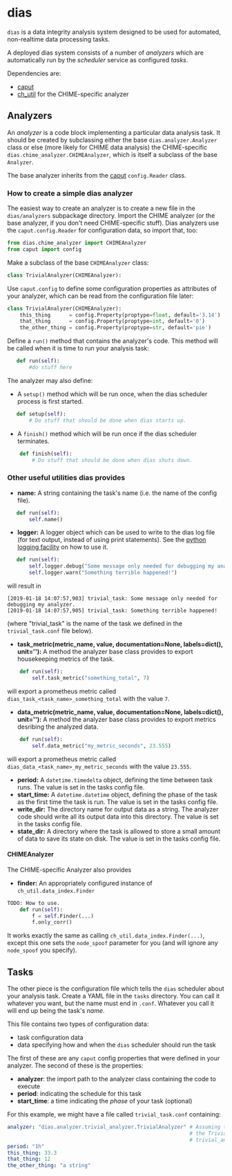 # dias
`dias` is a data integrity analysis system designed to be used for automated, non-realtime data processing tasks.

A deployed dias system consists of a number of _analyzers_ which are automatically run by the _scheduler_ service as configured _tasks_.

Dependencies are:
* [caput](https://github.com/radiocosmology/caput)
* [ch_util](https://bitbucket.org/chime/ch_util/src/master/ch_util/) for the CHIME-specific analyzer

## Analyzers
An _analyzer_ is a code block implementing a particular data analysis task.  It should be created by subclassing either the base `dias.analyzer.Analyzer` class or else (more likely for CHIME data analysis) the CHIME-specific `dias.chime_analyzer.CHIMEAnalyzer`, which is itself a subclass of the base `Analyzer`.

The base analyzer inherits from the [caput](https://github.com/radiocosmology/caput) `config.Reader` class.

### How to create a simple dias analyzer

The easiest way to create an analyzer is to create a new file in the `dias/analyzers` subpackage directory.  Import the CHIME analyzer (or the base analyzer, if you don't need CHIME-specific stuff).  Dias analyzers use the `caput.config.Reader` for configuration data, so import that, too:
```python
from dias.chime_analyzer import CHIMEAnalyzer
from caput import config
```
Make a subclass of the base `CHIMEAnalyzer` class:
```python
class TrivialAnalyzer(CHIMEAnalyzer):
```
Use `caput.config` to define some configuration properties as attributes of your analyzer, which can be read from the configuration file later:
```python
class TrivialAnalyzer(CHIMEAnalyzer):
    this_thing      = config.Property(proptype=float, default='3.14')
    that_thing      = config.Property(proptype=int, default='0')
    the_other_thing = config.Property(proptype=str, default='pie')
```
Define a `run()` method that contains the analyzer's code.  This method will be called when it is time to run your analysis task:
```python
   def run(self):
       #do stuff here
```
The analyzer may also define:
 - A `setup()` method which will be run once, when the dias scheduler process is first started.
 ```python
    def setup(self):
        # Do stuff that should be done when dias starts up.
 ```
 - A `finish()` method which will be run once if the dias scheduler terminates.
```python
    def finish(self):
        # Do stuff that should be done when dias shuts down.
 ```
 
 ### Other useful utilities dias provides
 * **name:** A string containing the task's name (i.e. the name of the config file).
 ```python
    def run(self):
        self.name()
 ```
 * **logger:** A logger object which can be used to write to the dias log file (for text output, instead of using print statements). See the [python logging facility](https://docs.python.org/3/library/logging.html) on how to use it.
 ```python
    def run(self):
        self.logger.debug("Some message only needed for debugging my analyzer.")
        self.logger.warn("Something terrible happened!")
```
will result in
```
[2019-01-18 14:07:57,903] trivial_task: Some message only needed for debugging my analyzer.
[2019-01-18 14:07:57,905] trivial_task: Something terrible happened!
```
(where "trivial_task" is the name of the task we defined in the `trivial_task.conf` file below).
* **task_metric(metric_name, value, documentation=None, labels=dict(), unit=''):** A method the analyzer base class provides to export housekeeping metrics of the task.
```python
    def run(self):
        self.task_metric("something_total", 7)
```
will export a prometheus metric called `dias_task_<task_name>_something_total` with the value `7`.
* **data_metric(metric_name, value, documentation=None, labels=dict(), unit=''):** A method the analyzer base class provides to export metrics desribing the analyzed data.
```python
    def run(self):
        self.data_metric("my_metric_seconds", 23.555)
```
will export a prometheus metric called `dias_data_<task_name>_my_metric_seconds` with the value `23.555`.

* **period:** A `datetime.timedelta` object, defining the time between task runs. The value is set in the tasks config file.
* **start_time:** A `datetime.datetime` object, defining the phase of the task as the first time the task is run. The value is set in the tasks config file.
* **write_dir:** The directory name for output data as a string. The analyzer code should write all its output data into this directory. The value is set in the tasks config file.
* **state_dir:** A directory where the task is allowed to store a small amount of data to save its state on disk. The value is set in the tasks config file.

#### CHIMEAnalyzer
The CHIME-specific Analyzer also provides
* **finder:** An appropriately configured instance of `ch_util.data_index.Finder`
```python
TODO: How to use.
    def run(self):
        f = self.Finder(...)
        f.only_corr()
```
It works exactly the same as calling `ch_util.data_index.Finder(...)`, except this one sets the `node_spoof` parameter for you (and will ignore any `node_spoof` you specify).
 
## Tasks
The other piece is the configuration file which tells the `dias` scheduler about your analysis task.  Create a YAML file in the `tasks` directory.  You can call it whatever you want, but the name must end in `.conf`.  Whatever you call it will end up being the task's _name_.

This file contains two types of configuration data:
* task configuration data
* data specifying how and when the `dias` scheduler should run the task

The first of these are any `caput` config properties that were defined in your analyzer.  The second of these is the properties:
* **analyzer**: the import path to the analyzer class containing the code to execute
* **period**: indicating the schedule for this task
* **start_time**: a time indicating the _phase_ of your task (optional)

For this example, we might have a file called `trivial_task.conf` containing:
```YAML
analyzer: "dias.analyzer.trivial_analyzer.TrivialAnalyzer" # Assuming the filename we used for
                                                           # the TrivialAnalyzer class was
                                                           # trivial_analyzer.py
period: "1h"
this_thing: 33.3
that_thing: 12
the_other_thing: "a string"
```

